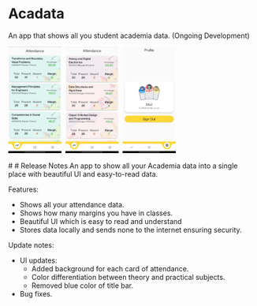 # Acadata

An app that shows all you student academia data.
(Ongoing Development)

<p align="left">
<img src="./screenshots/s1.jpeg" width="108" height="216">&nbsp;&nbsp;<img src="./screenshots/s2.jpeg" width="108" height="216">&nbsp;&nbsp;<img src="./screenshots/s3.jpeg" width="108" height="216">
</p>
# 
# Release Notes
An app to show all your Academia data into a single place with beautiful UI and easy-to-read data.

Features:
- Shows all your attendance data.
- Shows how many margins you have in classes.
- Beautiful UI which is easy to read and understand
- Stores data locally and sends none to the internet ensuring security.

Update notes:
- UI updates:
  - Added background for each card of attendance.
  - Color differentiation between theory and practical subjects.
  - Removed blue color of title bar.
- Bug fixes.
